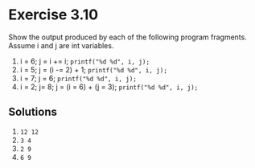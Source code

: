 # Exercise 3.10

Show the output produced by each of the following program fragments.
Assume i and j are int variables.

1. i = 6;
	 j = i += i;
	 `printf("%d %d", i, j);`
2. i = 5;
	 j = (i -= 2) + 1;
	 `printf("%d %d", i, j);`
3. i = 7;
	 j = 6;
	 `printf("%d %d", i, j);`
4. i = 2; j= 8;
	 j = (i = 6) + (j = 3);
	 `printf("%d %d", i, j);`

## Solutions

1. `12 12`
2. `3 4`
3. `2 9`
4. `6 9`
